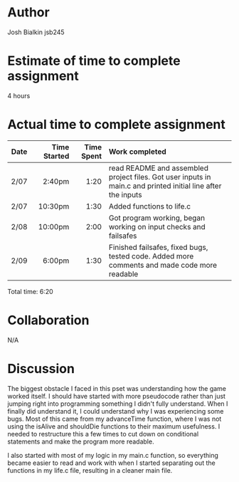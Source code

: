 # Author
Josh Bialkin 
jsb245

# Estimate of time to complete assignment
4 hours

# Actual time to complete assignment
| Date | Time Started | Time Spent | Work completed |
| :--: | -----------: | ---------: | :------------- |
| 2/07 |       2:40pm |       1:20 | read README and assembled project files. Got user inputs in main.c and printed initial line after the inputs |
| 2/07 |      10:30pm |       1:30 | Added functions to life.c |
| 2/08 |      10:00pm |       2:00 | Got program working, began working on input checks and failsafes |
| 2/09 |       6:00pm |       1:30 | Finished failsafes, fixed bugs, tested code. Added more comments and made code more readable |

Total time: 6:20

# Collaboration
N/A

# Discussion
The biggest obstacle I faced in this pset was understanding how the game worked itself. I should have started with more pseudocode rather than just jumping right into programming something I didn't fully understand. When I finally did understand it, I could understand why I was experiencing some bugs. Most of this came from my advanceTime function, where I was not using the isAlive and shouldDie functions to their maximum usefulness. I needed to restructure this a few times to cut down on conditional statements and make the program more readable.

I also started with most of my logic in my main.c function, so everything became easier to read and work with when I started separating out the functions in my life.c file, resulting in a cleaner main file.